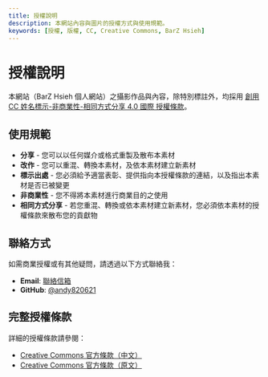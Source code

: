 ```yaml
---
title: 授權說明
description: 本網站內容與圖片的授權方式與使用規範。
keywords: [授權, 版權, CC, Creative Commons, BarZ Hsieh]
---
```


# 授權說明

本網站（BarZ Hsieh 個人網站）之攝影作品與內容，除特別標註外，均採用 [創用 CC 姓名標示-非商業性-相同方式分享 4.0 國際 授權條款](https://creativecommons.org/licenses/by-nc-sa/4.0/deed.zh-Hant)。

## 使用規範

- **分享** - 您可以以任何媒介或格式重製及散布本素材
- **改作** - 您可以重混、轉換本素材，及依本素材建立新素材
- **標示出處** - 您必須給予適當表彰、提供指向本授權條款的連結，以及指出本素材是否已被變更
- **非商業性** - 您不得將本素材進行商業目的之使用
- **相同方式分享** - 若您重混、轉換或依本素材建立新素材，您必須依本素材的授權條款來散布您的貢獻物

## 聯絡方式

如需商業授權或有其他疑問，請透過以下方式聯絡我：

- **Email**: [聯絡信箱](mailto:andy820621@email.com)
- **GitHub**: [@andy820621](https://github.com/andy820621)

## 完整授權條款

詳細的授權條款請參閱：

- [Creative Commons 官方條款（中文）](https://creativecommons.org/licenses/by-nc-sa/4.0/deed.zh-Hant)
- [Creative Commons 官方條款（原文）](https://creativecommons.org/licenses/by-nc-sa/4.0/legalcode)
